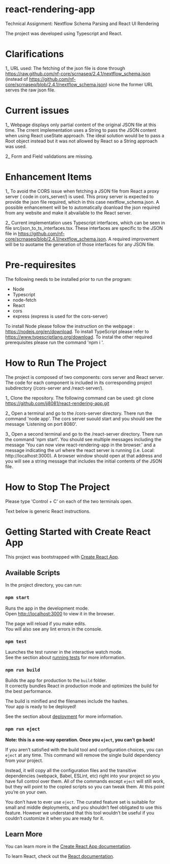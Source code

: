 # react-rendering-app
Technical Assignment: Nextflow Schema Parsing and React UI Rendering

The project was developed using Typescript and React.

# Clarifications

1_ URL used: The fetching of the json file is done through https://raw.github.com/nf-core/scrnaseq/2.4.1/nextflow_schema.json (instead of https://github.com/nf-core/scrnaseq/blob/2.4.1/nextflow_schema.json) sicne the former URL serves the raw json file.

# Current issues

1_ Webpage displays only partial content of the original JSON file at this time. The crrent implementation uses a String to pass the JSON content when using React useState approach. The ideal solution would be to pass a Root object instead but it was not allowed by React so a String approach was used. 

2_ Form and Field validations are missing.

# Enhancement Items

1_ To avoid the CORS issue when fetching a JSON file from React a proxy server ( code in cors_server/) is used. This proxy server is expected to provide the json file required, which in this case nextflow_schema.json. A possible enhancement will be to automatically doanload the json required from any website and make it abvailable to the React server.

2_ Current implementation uses Typescript interfaces, which can be seen in file src/json_to_ts_interfaces.tsx. These interfaces are specific to the JSON file in https://github.com/nf-core/scrnaseq/blob/2.4.1/nextflow_schema.json. A required improvement will be to auotame the generation of those interfaces for any JSON file.


# Pre-requiresites

The following needs to be installed prior to run the program:

- Node
- Typescript
- node-fetch
- React
- cors
- express (express is used for the cors-server)

To install Node please follow the instruction on the webpage : https://nodejs.org/en/download.
To install TypeScript please refer to https://www.typescriptlang.org/download.
To instal the other required prerequisites please run the command 'npm i <tool name>'.


# How to Run The Project

The project is composed of two components: cors server and React server. The code for each component is included in its corresponding project subdirectory (/cors-server and /react-server/). 

1_ Clone the repository. The following command can be used:
   git clone https://github.com/jj8081/react-rendering-app.git

2_ Open a terminal and go to the /cors-server directory. There run the command 'node app'. The cors server suould start and you should see the message 'Listening on port 8080'.

3_ Open a second terminal and go to the /react-server directory. There run the command 'npm start'. You should see multiple messages including the message 'You can now view react-rendering-app in the browser.' and a message indicating the url where the react server is running (i.e. Local: http://localhost:3000). A browser window should open at that address and you will see a string message that includes the initial contents of the JSON file.


# How to Stop The Project

Please type 'Control + C' on each of the two terminals open.



Text below is generic React instructions.
  
# Getting Started with Create React App

This project was bootstrapped with [Create React App](https://github.com/facebook/create-react-app).

## Available Scripts

In the project directory, you can run:

### `npm start`

Runs the app in the development mode.\
Open [http://localhost:3000](http://localhost:3000) to view it in the browser.

The page will reload if you make edits.\
You will also see any lint errors in the console.

### `npm test`

Launches the test runner in the interactive watch mode.\
See the section about [running tests](https://facebook.github.io/create-react-app/docs/running-tests) for more information.

### `npm run build`

Builds the app for production to the `build` folder.\
It correctly bundles React in production mode and optimizes the build for the best performance.

The build is minified and the filenames include the hashes.\
Your app is ready to be deployed!

See the section about [deployment](https://facebook.github.io/create-react-app/docs/deployment) for more information.

### `npm run eject`

**Note: this is a one-way operation. Once you `eject`, you can’t go back!**

If you aren’t satisfied with the build tool and configuration choices, you can `eject` at any time. This command will remove the single build dependency from your project.

Instead, it will copy all the configuration files and the transitive dependencies (webpack, Babel, ESLint, etc) right into your project so you have full control over them. All of the commands except `eject` will still work, but they will point to the copied scripts so you can tweak them. At this point you’re on your own.

You don’t have to ever use `eject`. The curated feature set is suitable for small and middle deployments, and you shouldn’t feel obligated to use this feature. However we understand that this tool wouldn’t be useful if you couldn’t customize it when you are ready for it.

## Learn More

You can learn more in the [Create React App documentation](https://facebook.github.io/create-react-app/docs/getting-started).

To learn React, check out the [React documentation](https://reactjs.org/).

